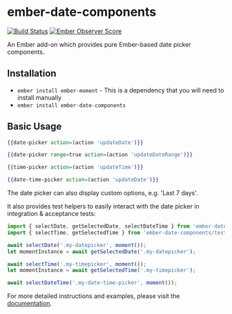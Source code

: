# ember-date-components

[![Build Status](https://travis-ci.org/mydea/ember-date-components.svg?branch=master)](https://travis-ci.org/mydea/ember-date-components)
[![Ember Observer Score](https://emberobserver.com/badges/ember-date-components.svg)](https://emberobserver.com/addons/ember-date-components)

An Ember add-on which provides pure Ember-based date picker components.

## Installation

* `ember install ember-moment` - This is a dependency that you will need to install manually
* `ember install ember-date-components`

## Basic Usage

```hbs
{{date-picker action=(action 'updateDate')}}
```

```hbs
{{date-picker range=true action=(action 'updateDateRange')}}
```

```hbs
{{time-picker action=(action 'updateTime')}}
```


```hbs
{{date-time-picker action=(action 'updateDate')}}
```

The date picker can also display custom options, e.g. 'Last 7 days'.

It also provides test helpers to easily interact with the date picker in integration & acceptance tests:

```js
import { selectDate, getSelectedDate, selectDateTime } from 'ember-date-components/test-support/helpers/date-picker';
import { selectTime, getSelectedTime } from 'ember-date-components/test-support/helpers/time-picker';

await selectDate('.my-datepicker', moment());
let momentInstance = await getSelectedDate('.my-datepicker');

await selectTime('.my-timepicker', moment());
let momentInstance = await getSelectedTime('.my-timepicker');

await selectDateTime('.my-date-time-picker', moment());
```

For more detailed instructions and examples,
please visit the [documentation](http://mydea.github.io/ember-date-components/).
